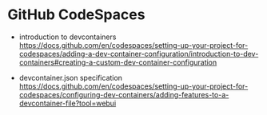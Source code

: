 
# GitHub CodeSpaces 

- introduction to devcontainers
  https://docs.github.com/en/codespaces/setting-up-your-project-for-codespaces/adding-a-dev-container-configuration/introduction-to-dev-containers#creating-a-custom-dev-container-configuration
  
- devcontainer.json specification
  https://docs.github.com/en/codespaces/setting-up-your-project-for-codespaces/configuring-dev-containers/adding-features-to-a-devcontainer-file?tool=webui
